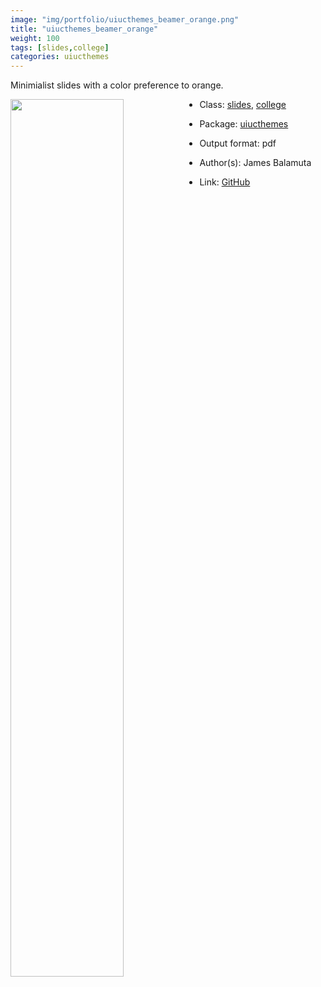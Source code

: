 ```yaml
---
image: "img/portfolio/uiucthemes_beamer_orange.png"
title: "uiucthemes_beamer_orange"
weight: 100
tags: [slides,college]
categories: uiucthemes
---
```


Minimialist slides with a color preference to orange.

<!--more-->

<a href="../../img/portfolio/uiucthemes_beamer_orange.png"><img class = "jf-image-shadow" src="../../img/portfolio/uiucthemes_beamer_orange.png" style="display: block; margin: auto;" width="60%"  align="left"></a>

- Class: [slides](../../tags/slides), [college](../../tags/college)
- Package: [uiucthemes](uiucthemes)
- Output format: pdf

- Author(s): James Balamuta
- Link: [GitHub](https://github.com/illinois-r/uiucthemes)


